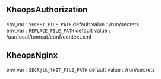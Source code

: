 ## KheopsAuthorization

env_var : `SECRET_FILE_PATH` default value : /run/secrets<br>
env_var : `REPLACE_FILE_PATH` default value : /usr/local/tomcat/conf/context.xml<br>
## KheopsNginx

env_var : `SECRjlkjlkET_FILE_PATH` default value : /run/secrets<br>
